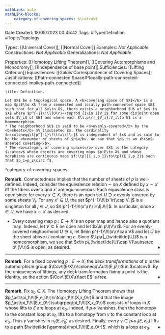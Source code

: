 ```yaml
---
mathLink: auto
mathLink-blocks:
    category-of-covering-spaces: $\catcov$
---
```


<div class="topSpace"></div>

Date Created: 18/05/2023 00:45:42
Tags: #Type/Definition #Topic/Topology

Types: [[Universal Cover]], [[Normal Cover]]
Examples: <i>Not Applicable</i>
Constructions: <i>Not Applicable</i>
Generalizations: <i>Not Applicable</i>

Properties: [[Homotopy Lifting Theorem]], [[Covering Automorphisms and Monodromy]], [[Independence of base point]]
Sufficiencies: [[Lifting Criterion]]
Equivalences: [[Galois Correspondence of Covering Spaces]]
Justifications: [[Path-connected Space#^locally-path-connected-connected-implies-path-connected]]

``` ad-Definition
title: Definition.

Let $X$ be a topological space. A <b>covering space of $X$</b> is a map $p:E\to X$ from a connected and locally path-connected space $E$ such that for all $x\in X$, there exists a neighborhood $U$ of $x$ in $X$ where $p^{-1}\!\l(U\r)=\coprod_{i\in I}V_i$ for some disjoint open sets $V_i$ of $E$ and where each $\l.p\r|_{V_i}:V_i\to U$ is a homeomorphism.
* The neighborhood $U$ is said to be <b>evenly-covered</b> by the <b>sheets</b> $V_i\subseteq E$. The cardinality $n\coloneqq\l|p^{-1}\!\l(x\r)\r|$ is independent of $x$ and is said to be the <b>number of sheets of $p$</b>. We say that $p$ is an <b>$n$-sheeted covering</b>.
* The <b>category of covering spaces</b> over $X$ is the category $\catcov$ whose objects are covering maps $p:E\to X$ and whose morphisms are continuous maps $f:\tpl{E_1,p_1}\to\tpl{E_2,p_2}$ such that $p_1=p_2\circ f$.

```
^category-of-covering-spaces

<b>Remark.</b> Connectedness implies that the number of sheets of $p$ is well-defined. Indeed, consider the equivalence relation $\sim$ on $X$ defined by $x\sim x'$ iff the fibers over $x$ and $x'$ are equinumerous. Each equivalence class is open since for every $x\in X$, there is an open set $U\ni x$ evenly-covered by some sheets $V_j$. For any $x'\in U$, the set $p^{-1}\!\l(x'\r)\cap V_j$ is a singleton for all $j\in J$, so $\l|p^{-1}\!\l(x'\r)\r|=\l|J\r|$. In particular, since $x\in U$, we have $x\sim x'$ as desired.
* Every covering map $p:E\to X$ is an open map and hence also a quotient map. Indeed, let $V\subseteq E$ be open and let $x\in p\l(V\r)$. For an evenly-covered neighborhood $U\ni x$, let $e\in p^{-1}\!\l(x\r)\cap V$ and let $\widetilde{U}$ be the sheet above $U$ containing $e$. Since $\l.p\r|_{\widetilde{U}}$ is a homeomorphism, we see that $x\in p\,(\widetilde{U}\cap V)\subseteq p\l(V\r)$ is open, as desired.<span style="float:right;">$\blacklozenge$</span>

---

<b>Remark.</b> For a fixed covering $p:E\to X$, the <i>deck transformations</i> of $p$ is the automorphism group $\Cov\l(E/X\r)\coloneqq\Aut\l(E,p\r)$ in $\catcov$. By the uniqueness of liftings, any deck transformation fixing a point is the identity, so the action $\Cov\l(E/X\r)\act E$ is free.<span style="float:right;">$\blacklozenge$</span>

---

<b>Remark.</b> Fix $x_0\in X$. The Homotopy Lifting Theorem shows that $p_\ast:\pi_1\!\l(E,e_0\r)\into\pi_1\!\l(X,x_0\r)$ and that the image $p_\ast\pi_1\!\l(E,e_0\r)\subgrpeq\pi_1\!\l(X,x_0\r)$ consists of loops in $X$ whose lifts to $E$ are loops at $e_0$. Indeed, if $p_\ast\widetilde{\gamma}$ vanishes, then the homotopy to the constant loop at $x_0$ lifts to a homotopy from $\widetilde{\gamma}$ to the constant loop at $e_0$. Thus $\widetilde{\gamma}$ vanishes in $\pi_1(E,e_0)$ as desired. Finally, every $\gamma\in p_\ast\pi_1(E,e_0)$ lifts to a path $\widetilde{\gamma}\in\pi_1\!\l(E,e_0\r)$, which is a loop at $e_0$.<span style="float:right;">$\blacklozenge$</span>
